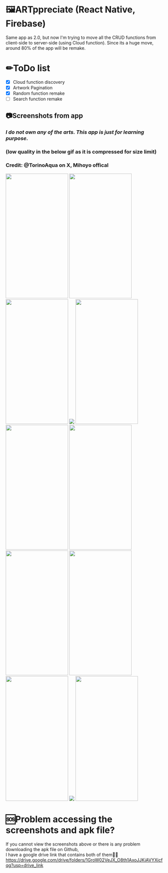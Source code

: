 # 🖼ARTppreciate (React Native, Firebase)
Same app as 2.0, but now I'm trying to move all the CRUD functions from client-side to
server-side (using Cloud function). Since its a huge move, around 80% of the app will be remake.

# ✏ToDo list
- [x] Cloud function discovery
- [x] Artwork Pagination
- [x] Random function remake
- [ ] Search function remake

## 📷Screenshots from app
### *I do not own any of the arts. This app is just for learning purpose.*
### (low quality in the below gif as it is compressed for size limit)
### Credit: @TorinoAqua on X, Mihoyo offical
<img src="https://github.com/TYgen2/ReactNative-DemoApp-2.0/assets/93910466/91216cc4-6ce4-4ee7-a2b3-0904e3342da2" width="200" height="400"/>
<img src="https://github.com/TYgen2/ReactNative-DemoApp-2.0/assets/93910466/3ff557dc-c803-4652-8870-323e6c99e317" width="200" height="400"/>
<img src="https://github.com/TYgen2/ReactNative-DemoApp-2.0/assets/93910466/7f6fd963-90a7-4a5d-a0ec-7e8faed71fb8" width="200" height="400"/>
<img src="https://github.com/TYgen2/ReactNative-DemoApp-2.0/assets/93910466/2c50f9e5-e676-437f-bc82-e3ce81ef33b5"/>
<img src="https://github.com/TYgen2/ReactNative-DemoApp-2.0/assets/93910466/c5aac02e-91fc-45ce-b205-d00ad230a176" width="200" height="400"/>
<img src="https://github.com/TYgen2/ReactNative-DemoApp-2.0/assets/93910466/74fb9b82-88b0-4d51-b4b5-a6fadf1964a9" width="200" height="400"/>
<img src="https://github.com/TYgen2/ReactNative-DemoApp/assets/93910466/897eb363-85db-47a9-9a7a-56ed55555dbf" width="200" height="400"/>
<img src="https://github.com/TYgen2/ReactNative-DemoApp-2.0/assets/93910466/19612bf2-730b-43ed-aa1f-ca87819532d0" width="200" height="400"/>
<img src="https://github.com/TYgen2/ReactNative-DemoApp-2.0/assets/93910466/c19925f4-7229-460a-a9de-17315d6ff4c3" width="200" height="400"/>
<img src="https://github.com/TYgen2/ReactNative-DemoApp-2.0/assets/93910466/8c214f2c-f0b0-4a27-b5f3-d187632fae15" width="200" height="400"/>
<img src="https://github.com/TYgen2/ReactNative-DemoApp/assets/93910466/2a3d1784-7204-438a-ba5b-25f287617576"/>
<img src="https://github.com/TYgen2/ReactNative-DemoApp-2.0/assets/93910466/d00d4191-fd46-4932-b641-6cc71a5fbb19" width="200" height="400"/>

# 🆘Problem accessing the screenshots and apk file?
If you cannot view the screenshots above or there is any problem downloading the apk file on Github,<br />I have a google drive link that contains both of them🔽🔽<br />
https://drive.google.com/drive/folders/1GroW02VeJX_O8th1AxoJJKiAVYXicfqg?usp=drive_link
